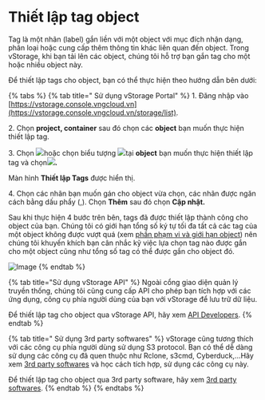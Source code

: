 # Thiết lập tag object

Tag là một nhãn (label) gắn liền với một object với mục đích nhận dạng, phân loại hoặc cung cấp thêm thông tin khác liên quan đến object. Trong vStorage, khi bạn tải lên các object, chúng tôi hỗ trợ bạn gắn tag cho một hoặc nhiều object này. 

Để thiết lập tags cho object, bạn có thể thực hiện theo hướng dẫn bên dưới: 



{% tabs %}
{% tab title=" Sử dụng vStorage Portal" %}
1\. Đăng nhập vào [https://vstorage.console.vngcloud.vn](https://vstorage.console.vngcloud.vn/storage/list).

2\. Chọn **project, container** sau đó chọn các **object** bạn muốn thực hiện thiết lập tag. 

3\. Chọn ![](https://docs.vngcloud.vn/download/thumbnails/49648536/image2023-3-6\_10-57-38.png?version=1\&modificationDate=1678075059000\&api=v2)hoặc chọn biểu tượng ![](https://docs.vngcloud.vn/download/thumbnails/49648536/image2023-2-6\_10-20-54.png?version=1\&modificationDate=1676341468000\&api=v2)tại **object** bạn muốn thực hiện thiết lập tag và chọn![](https://docs.vngcloud.vn/download/thumbnails/49648536/image2023-3-6\_10-58-34.png?version=1\&modificationDate=1678075115000\&api=v2)**.**

Màn hình **Thiết lập Tags** được hiển thị.

4\. Chọn các nhãn bạn muốn gán cho object vừa chọn, các nhãn được ngăn cách bằng dấu phẩy (,). Chọn **Thêm** sau đó chọn **Cập nhật.**

Sau khi thực hiện 4 bước trên bên, tags đã được thiết lập thành công cho object của bạn. Chúng tôi có giới hạn tổng số ký tự tối đa tất cả các tag của một object không được vượt quá (xem [phần phạm vi và giới hạn object](https://docs.vngcloud.vn/vng-cloud-document/vn/vstorage/object-storage/vstorage-hcm03/cac-tinh-nang-cua-vstorage/lam-viec-voi-directory-va-object/pham-vi-gioi-han-object)) nên chúng tôi khuyến khích bạn cân nhắc kỹ việc lựa chọn tag nào được gắn cho một object cũng như tổng số tag có thể được gắn cho object đó.

![Image](https://github.com/vngcloud/docs/blob/main/Vietnamese/.gitbook/assets/Thiet_lap_tag.gif?raw=true)
{% endtab %}

{% tab title="Sử dụng vStorage API" %}
Ngoài cổng giao diện quản lý truyền thống, chúng tôi cũng cung cấp API cho phép bạn tích hợp với các ứng dụng, công cụ phía người dùng của bạn với vStorage để lưu trữ dữ liệu.

Để thiết lập tag cho object qua vStorage API, hãy xem [API Developers](https://docs.vngcloud.vn/vng-cloud-document/vn/vstorage/object-storage/vstorage-hcm03/api-developers).
{% endtab %}

{% tab title=" Sử dụng 3rd party softwares" %}
vStorage cũng tương thích với các công cụ phía người dùng sử dụng S3 protocol. Bạn có thể dễ dàng sử dụng các công cụ đã quen thuộc như Rclone, s3cmd, Cyberduck,...Hãy xem [3rd party softwares](https://docs.vngcloud.vn/vng-cloud-document/vn/vstorage/object-storage/vstorage-hcm03/3rd-party-softwares) và học cách tích hợp, sử dụng các công cụ này. 

Để thiết lập tag cho object qua 3rd party software, hãy xem [3rd party softwares](https://docs.vngcloud.vn/vng-cloud-document/vn/vstorage/object-storage/vstorage-hcm03/3rd-party-softwares).
{% endtab %}
{% endtabs %}
